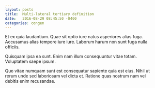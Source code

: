 ```yaml
---
layout: posts
title:  Multi-lateral tertiary definition
date:   2016-08-29 08:45:50 -0400
categories: congen
---
```


Et ex quia laudantium. Quae sit optio iure natus asperiores alias fuga. Accusamus alias tempore iure iure. Laborum harum non sunt fuga nulla officiis.

Quisquam ipsa ea sunt. Enim nam illum consequuntur vitae totam. Voluptatem saepe ipsum.

Quo vitae numquam sunt est consequatur sapiente quia est eius. Nihil ut rerum unde sed laboriosam vel dicta et. Ratione quas nostrum nam vel debitis enim recusandae.
